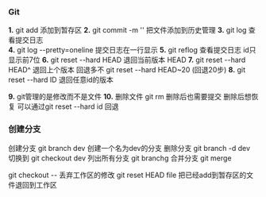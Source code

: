 ### Git

**1.** git add 添加到暂存区
**2.** git commit -m '' 把文件添加到历史管理 
**3.** git log  查看提交日志  
**4.** git log --pretty=oneline 提交日志在一行显示
**5.** git reflog 查看提交日志 id只显示前7位
**6.** git reset --hard HEAD 退回当前版本 HEAD 
**7.** git reset --hard HEAD^ 退回上个版本
       回退多不 git reset --hard HEAD~20 (回退20步)
**8.** git reset --hard ID  退回任意id的版本

**9.** git管理的是修改而不是文件
**10.** 删除文件 git rm  删除后也需要提交
        删除后想恢复 可以通过git reset --hard id 回退

### 创建分支
创建分支 git branch dev 创建一个名为dev的分支
删除分支 git branch -d dev 
切换到   git checkout dev
列出所有分支 git branchg
合并分支 git merge


git checkout -- <file> 丢弃工作区的修改
git reset HEAD file 把已经add到暂存区的文件退回到工作区
